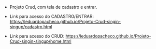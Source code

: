 * Projeto Crud, com tela de cadastro e entrar.

* Link para acesso do CADASTRO/ENTRAR: https://leduardopacheco.github.io/Projeto-Crud-singin-singup/cadastro.html

* Link para acesso do CRUD: https://leduardopacheco.github.io/Projeto-Crud-singin-singup/home.html
  
